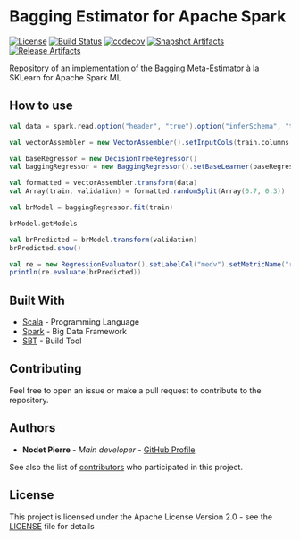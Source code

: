 # Bagging Estimator for Apache Spark
[![License](https://img.shields.io/badge/license-Apache--2.0-blue.svg)](https://github.com/pierrenodet/spark-bagging/blob/master/LICENSE)
[![Build Status](https://travis-ci.org/pierrenodet/spark-bagging.svg?branch=master)](https://travis-ci.org/pierrenodet/spark-bagging)
[![codecov](https://codecov.io/gh/pierrenodet/spark-bagging/branch/master/graph/badge.svg)](https://codecov.io/gh/pierrenodet/spark-bagging)
[![Snapshot Artifacts](https://img.shields.io/nexus/s/https/oss.sonatype.org/com.github.pierrenodet/spark-bagging_2.11.svg)](https://oss.sonatype.org/content/repositories/snapshots/com/github/pierrenodet/spark-bagging_2.11)
[![Release Artifacts](https://img.shields.io/nexus/r/https/oss.sonatype.org/com.github.pierrenodet/spark-bagging_2.11.svg)](https://oss.sonatype.org/content/repositories/releases/com/github/pierrenodet/spark-bagging_2.11)

Repository of an implementation of the Bagging Meta-Estimator à la SKLearn for Apache Spark ML

## How to use

```scala
val data = spark.read.option("header", "true").option("inferSchema", "true").csv("src/test/resources/data/bostonhousing/train.csv")

val vectorAssembler = new VectorAssembler().setInputCols(train.columns.filter(x => !x.equals("ID") && !x.equals("medv")))).setOutputCol("features")

val baseRegressor = new DecisionTreeRegressor()
val baggingRegressor = new BaggingRegressor().setBaseLearner(baseRegressor).setFeaturesCol("features").setLabelCol("medv").setMaxIter(100).setParallelism(4)

val formatted = vectorAssembler.transform(data)
val Array(train, validation) = formatted.randomSplit(Array(0.7, 0.3))

val brModel = baggingRegressor.fit(train)

brModel.getModels

val brPredicted = brModel.transform(validation)
brPredicted.show()

val re = new RegressionEvaluator().setLabelCol("medv").setMetricName("rmse")
println(re.evaluate(brPredicted))
```

## Built With

* [Scala](https://www.scala-lang.org/) - Programming Language
* [Spark](https://spark.apache.org/) - Big Data Framework
* [SBT](https://www.scala-sbt.org/) - Build Tool

## Contributing

Feel free to open an issue or make a pull request to contribute to the repository.

## Authors

* **Nodet Pierre** - *Main developer* - [GitHub Profile](https://github.com/pierrenodet)

See also the list of [contributors](https://github.com/pierrenodet/spark-bagging/graphs/contributors) who participated in this project.

## License

This project is licensed under the Apache License Version 2.0 - see the [LICENSE](LICENSE) file for details
